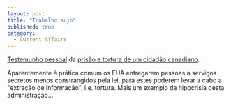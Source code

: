 ```yaml
---
layout: post
title: "Trabalho sujo"
published: true
category:
  - Current Affairs
---
```


[Testemunho pessoal] da [prisão e tortura de um cidadão canadiano].

Aparentemente é prática comum os EUA entregarem pessoas a serviços
secretos menos constrangidos pela lei, para estes poderem levar a cabo a
"extração de informação", i.e. tortura. Mais um exemplo da hipocrisia
desta administração...

  [Testemunho pessoal]: http://www.counterpunch.org/arar11062003.html
  [prisão e tortura de um cidadão canadiano]: http://www.washingtonpost.com/ac2/wp-dyn/A522-2003Nov4?language=printer
